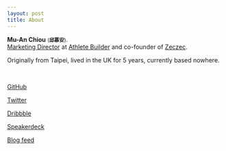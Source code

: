 ```yaml
---
layout: post
title: About 
---
```


**Mu-An Chiou** <small>(**邱慕安**)</small>. <br />
[Marketing Director](https://github.com/blog/1568-mu-an-chiou-is-a-githubber) at [Athlete Builder](https://github.com) and co-founder of [Zeczec](http://zeczec.com). 

Originally from Taipei, lived in the UK for 5 years, currently based nowhere.

<br />

[GitHub](https://github.com/muan)

[Twitter](https://twitter.com/muanchiou)

[Dribbble](http://dribbble.com/muan)

[Speakerdeck](http://speakerdeck.com/muan)

[Blog feed](/feed.xml)


<br />
